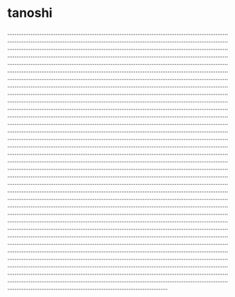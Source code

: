 # tanoshi

..................................................................................................................................................................................................................................................................................................................................................................................................................................................................................................................................................................................................................................................................................................................................................................................................................................................................................................................................................................................................................................................................................................................................................................................................................................................................................................................................................................................................................................................................................................................................................................................................................................................................................................................................................................................................................................................................................................................................................................................................................................................................................................................................................................................................................................................................................................................................................................................................................................................................................................................................................................................................................................................................................................................................................................................................................................................................................................................................................................................................................................................................................................................................................................................................................................................................................................................................................................................................................................................................................................................................................................................................................................................................................................................................................................................................................................................................................................................................................................................................................................................................................................................................................................................................................................................................................................................................................................................................................................................................................